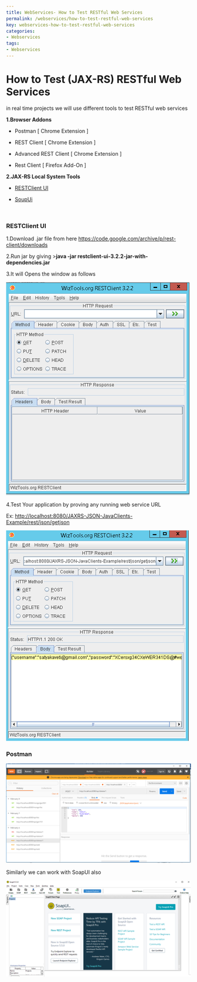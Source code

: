 ```yaml
---
title: WebServices- How to Test RESTful Web Services
permalink: /webservices/how-to-test-restful-web-services
key: webservices-how-to-test-restful-web-services
categories:
- Webservices
tags:
- Webservices
---
```





How to Test (JAX-RS) RESTful Web Services
============================================

in real time projects we will use different tools to test RESTful web services

**1.Browser Addons**

-   Postman [ Chrome Extension ]

-   REST Client [ Chrome Extension ]

-   Advanced REST Client [ Chrome Extension ]

-   Rest Client [ Firefox Add-On ]

**2.JAX-RS Local System Tools**

-   [RESTClient UI](https://code.google.com/archive/p/rest-client/downloads)

-   [SoupUi](https://www.soapui.org/)


<br>


### RESTClient UI

1.Download .jar file from here
<https://code.google.com/archive/p/rest-client/downloads>

2.Run jar by giving >**java -jar
restclient-ui-3.2.2-jar-with-dependencies.jar**

3.It will Opens the window as follows

![](media/e0f55faa7770415de0d4f9d61f180c89.tmp)

4.Test Your application by proving any running web service URL

Ex: <http://localhost:8080/JAXRS-JSON-JavaClients-Example/rest/json/getjson>

![](media/ca0b88ae87ba1df030bfa57fb2e10124.tmp)



### Postman

![](media/7acc36cb7f8ef9a9ae3464e8aa53cba7.png)

Similarly we can work with SoapUI also

![](media/95a30ae85a05f77da602eb9f220f71a2.png)

